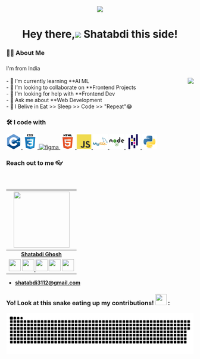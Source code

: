 
<!-- ![Example 3](https://raw.githubusercontent.com/leviarista/github-profile-header-generator/main/social/examples/example-3.png) -->

<div align="center">
  <img height="190" src="https://miro.medium.com/v2/resize:fit:1400/format:webp/1*qdAW1TjCN57h1lbuuzvchg.gif"  />
</div>

###

<div align="center">
</div>

###

<div align="center">
  
</div>

###

<h1 align="center">Hey there,<img src="https://raw.githubusercontent.com/MartinHeinz/MartinHeinz/master/wave.gif" width="40px"> Shatabdi this side!</h1>

###



<h3 align="left">👩‍💻  About Me</h3>

###

<p align="left">I'm from India<br><br>
  <img align="right" height="300" src="https://miro.medium.com/v2/resize:fit:828/format:webp/0*yBvA5CnEX3Sd4aod.gif" />
  - 🌱 I’m currently learning **AI ML<br>-  👀 I’m looking to collaborate on **Frontend Projects<br>- 🤝 I’m looking for help with **Frontend Dev<br>- 💬 Ask me about **Web Development<br>- 💞️ I Belive in Eat >> Sleep >> Code >> "Repeat"😂</p>




<h3 align="left">🛠 I code with</h3>

<!-- Scripting Section -->
<!-- <a href="[https://www.python.org](https://www.python.org/)" target="_blank" rel="noreferrer">
<img src="https://i.giphy.com/media/KAq5w47R9rmTuvWOWa/giphy.webp" alt="python" width="100" height="100"/>
</a> -->
  
</p>

<p align="left"> <a href="https://www.w3schools.com/cpp/" target="_blank" rel="noreferrer"> <img src="https://raw.githubusercontent.com/devicons/devicon/master/icons/cplusplus/cplusplus-original.svg" alt="cplusplus" width="40" height="40"/> </a> 
                 <a href="https://www.w3schools.com/css/" target="_blank" rel="noreferrer"> <img src="https://raw.githubusercontent.com/devicons/devicon/master/icons/css3/css3-original-wordmark.svg" alt="css3" width="40" height="40"/> </a> 
                 <a href="https://www.figma.com/" target="_blank" rel="noreferrer"> <img src="https://www.vectorlogo.zone/logos/figma/figma-icon.svg" alt="figma" width="40" height="40"/> </a> 
                 <a href="https://www.w3.org/html/" target="_blank" rel="noreferrer"> <img src="https://raw.githubusercontent.com/devicons/devicon/master/icons/html5/html5-original-wordmark.svg" alt="html5" width="40" height="40"/> </a> 
                 <a href="https://developer.mozilla.org/en-US/docs/Web/JavaScript" target="_blank" rel="noreferrer"> <img src="https://raw.githubusercontent.com/devicons/devicon/master/icons/javascript/javascript-original.svg" alt="javascript" width="40" height="40"/> </a> 
                 <a href="https://www.mysql.com/" target="_blank" rel="noreferrer"> <img src="https://raw.githubusercontent.com/devicons/devicon/master/icons/mysql/mysql-original-wordmark.svg" alt="mysql" width="40" height="40"/> </a> 
                 <a href="https://nodejs.org" target="_blank" rel="noreferrer"> <img src="https://raw.githubusercontent.com/devicons/devicon/master/icons/nodejs/nodejs-original-wordmark.svg" alt="nodejs" width="40" height="40"/> </a> 
                 <a href="https://pandas.pydata.org/" target="_blank" rel="noreferrer"> <img src="https://raw.githubusercontent.com/devicons/devicon/2ae2a900d2f041da66e950e4d48052658d850630/icons/pandas/pandas-original.svg" alt="pandas" width="40" height="40"/> </a> 
                 <a href="https://www.python.org" target="_blank" rel="noreferrer"> <img src="https://raw.githubusercontent.com/devicons/devicon/master/icons/python/python-original.svg" alt="python" width="40" height="40"/> </a> 

### Reach out to me 👓

|                                                                                                                                                                                                        <a href="https://github.com/Shatabdi-Git/"><img src="https://avatars.githubusercontent.com/u/162096621?v=4" width="150px" height="150px" /></a>                                                                                                                                                                                                        |
| :--------------------------------------------------------------------------------------------------------------------------------------------------------------------------------------------------------------------------------------------------------------------------------------------------------------------------------------------------------------------------------------------------------------------------------------------------------------------------------------------------------------------------------------------------------------------------: |
|                                                                                                                                                                                                                                                             **[Shatabdi Ghosh](www.linkedin.com/in/shatabdi-ghosh-the-geeky)**                                                                                                                                                                                                                                                              |
| <a href="https://github.com/Shatabdi-Git/"><img src="https://cdn.iconscout.com/icon/free/png-256/github-108-438008.png" width="32px" height="32px"></a> <a href="https://www.leetcode.com/shatabdi the geeky"> <img src="https://cdn.iconscout.com/icon/free/png-512/free-leetcode-3521542-2944960.png?f=webp&w=256" width="32px" height="32px"> <a href="www.linkedin.com/in/shatabdi-ghosh-the-geeky"><img src="https://i.ibb.co/Kx2GSrT/linkedin.png" width="32px" height="32px"></a> </a> <a href="https://www.facebook.com/profile.php?id=100013000650205"><img src="https://i.ibb.co/zmYNW4p/facebook.png" width="32px" height="32px"></a> <a href="https://www.instagram.com/shatabdi_mishti/"><img src="https://repository-images.githubusercontent.com/670335200/a011ce1c-07f9-42d5-a3bb-54a1d479381e" width="32px" height="32px"></a>



-  **shatabdi3112@gmail.com**





###
### Yo! Look at this snake eating up my contributions! <img src= "https://c.tenor.com/BczFoyx41WoAAAAj/swallowed-the-mighty-ones.gif" width= "30" height= "30">  :
![github contribution grid snake animation](https://raw.githubusercontent.com/hritik5102/hritik5102/output/github-contribution-grid-snake.svg)



###
